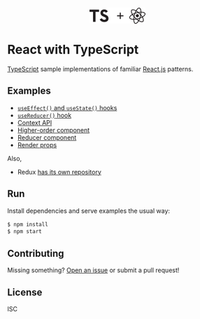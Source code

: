 <p align="center">
  <img src="public/react-typescript.svg" width="128" />
</p>

# React with TypeScript

[TypeScript](https://www.typescriptlang.org/) sample implementations of familiar
[React.js](http://reactjs.org) patterns.

## Examples

- [`useEffect()` and `useState()` hooks](./src/examples/hook-effect/)
- [`useReducer()` hook](./src/examples/hook-reducer/)
- [Context API](./src/examples/context/)
- [Higher-order component](./src/examples/higher-order-component/)
- [Reducer component](./src/examples/reducer-component/)
- [Render props](./src/examples/render-props/)

Also,

- Redux [has its own repository][ts-react-redux]

## Run

Install dependencies and serve examples the usual way:

```sh
$ npm install
$ npm start
```

## Contributing

Missing something? [Open an
issue](https://github.com/rjz/react-with-typescript/issues/new) or submit a pull
request!

## License

ISC

[ts-react-redux]: https://github.com/rjz/typescript-react-redux
